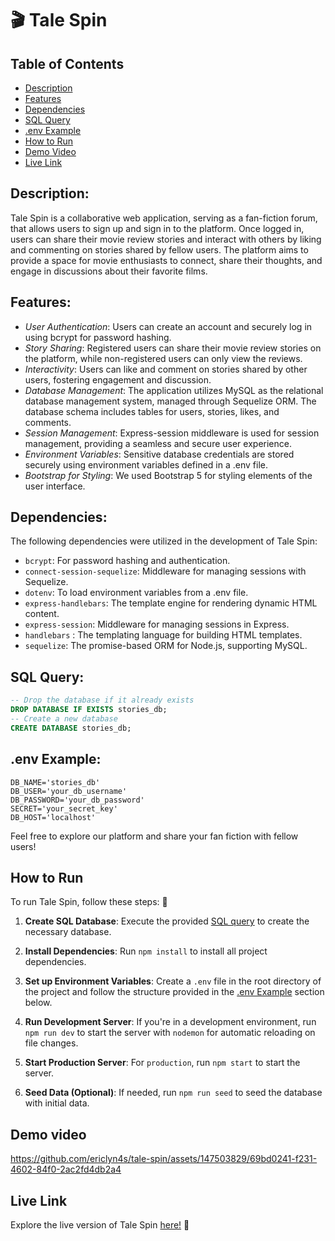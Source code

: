 # 🎬 Tale Spin

## Table of Contents

- [Description](#description)
- [Features](#features)
- [Dependencies](#dependencies)
- [SQL Query](#sql-query)
- [.env Example](#env-example)
- [How to Run](#how-to-run)
- [Demo Video](#demo-video)
- [Live Link](#live-link)

## Description:

Tale Spin is a collaborative web application, serving as a fan-fiction forum, that allows users to sign up and sign in to the platform. Once logged in, users can share their movie review stories and interact with others by liking and commenting on stories shared by fellow users. The platform aims to provide a space for movie enthusiasts to connect, share their thoughts, and engage in discussions about their favorite films.

## Features:

- _User Authentication_: Users can create an account and securely log in using bcrypt for password hashing.
- _Story Sharing_: Registered users can share their movie review stories on the platform, while non-registered users can only view the reviews.
- _Interactivity_: Users can like and comment on stories shared by other users, fostering engagement and discussion.
- _Database Management_: The application utilizes MySQL as the relational database management system, managed through Sequelize ORM. The database schema includes tables for users, stories, likes, and comments.
- _Session Management_: Express-session middleware is used for session management, providing a seamless and secure user experience.
- _Environment Variables_: Sensitive database credentials are stored securely using environment variables defined in a .env file.
- _Bootstrap for Styling_: We used Bootstrap 5 for styling elements of the user interface.

## Dependencies:

The following dependencies were utilized in the development of Tale Spin:

- `bcrypt`: For password hashing and authentication.
- `connect-session-sequelize`: Middleware for managing sessions with Sequelize.
- `dotenv`: To load environment variables from a .env file.
- `express-handlebars`: The template engine for rendering dynamic HTML content.
- `express-session`: Middleware for managing sessions in Express.
- `handlebars` : The templating language for building HTML templates.
- `sequelize`: The promise-based ORM for Node.js, supporting MySQL.

## SQL Query:

```sql
-- Drop the database if it already exists
DROP DATABASE IF EXISTS stories_db;
-- Create a new database
CREATE DATABASE stories_db;
```

## .env Example:

```env
DB_NAME='stories_db'
DB_USER='your_db_username'
DB_PASSWORD='your_db_password'
SECRET='your_secret_key'
DB_HOST='localhost'
```

Feel free to explore our platform and share your fan fiction with fellow users!

## How to Run

To run Tale Spin, follow these steps: 🏃 

1. **Create SQL Database**: Execute the provided [SQL query](#sql-query) to create the necessary database.
2. **Install Dependencies**: Run `npm install` to install all project dependencies.

3. **Set up Environment Variables**: Create a `.env` file in the root directory of the project and follow the structure provided in the [.env Example](#env-example) section below.

4. **Run Development Server**: If you're in a development environment, run `npm run dev` to start the server with `nodemon` for automatic reloading on file changes.

5. **Start Production Server**: For `production`, run `npm start` to start the server.

6. **Seed Data (Optional)**: If needed, run `npm run seed` to seed the database with initial data.

## Demo video

https://github.com/ericlyn4s/tale-spin/assets/147503829/69bd0241-f231-4602-84f0-2ac2fd4db2a4


## Live Link

Explore the live version of Tale Spin [here!](https://tale-spin-7c174798f8bd.herokuapp.com/) 👀
